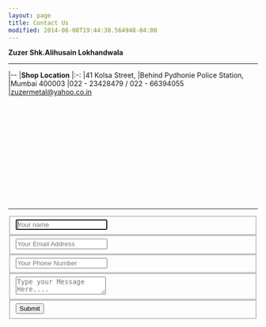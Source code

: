 ```yaml
---
layout: page
title: Contact Us
modified: 2014-08-08T19:44:38.564948-04:00
---
```


**Zuzer Shk.Alihusain Lokhandwala**
***

|--
|**Shop Location**
|:-:
|41 Kolsa Street,
|Behind Pydhonie Police Station,
|Mumbai 400003
|022 - 23428479 / 022 - 66394055
|<zuzermetal@yahoo.co.in>


<div align="center">
<script src='https://maps.googleapis.com/maps/api/js?v=3.exp&key=AIzaSyCa7aFMb2N9PaWakCeH0e-evohejEIt4YA'></script><div style='overflow:hidden;height:200px;width:400px;'><div id='gmap_canvas' style='height:200px;width:400px;'></div><div><small><a href="http://www.embedgooglemaps.com/en/">Generate your map here, quick and easy!									Give your customers directions									Get found</a></small></div><div><small><a href="https://www.amazon.com/Extra-Large-Folding-Kennel-Plastic/dp/B00M3NBJ8E/ref=sr_1_5?s=pet-supplies&ie=UTF8&qid=1470313482&sr=1-5keywords=pet+cage">Pet Wire Cage</a></small></div><style>#gmap_canvas img{max-width:none!important;background:none!important}</style></div><script type='text/javascript'>function init_map(){var myOptions = {zoom:17,center:new google.maps.LatLng(18.95416672489634,72.839259440506),mapTypeId: google.maps.MapTypeId.ROADMAP};map = new google.maps.Map(document.getElementById('gmap_canvas'), myOptions);marker = new google.maps.Marker({map: map,position: new google.maps.LatLng(18.95416672489634,72.839259440506)});infowindow = new google.maps.InfoWindow({content:'<strong>Maimoon Aluminium Mart</strong><br>41 Kolsa Street, Behind Pydhonie Police Station, Mumbai 400003<br>'});google.maps.event.addListener(marker, 'click', function(){infowindow.open(map,marker);});infowindow.open(map,marker);}google.maps.event.addDomListener(window, 'load', init_map);</script>
</div>

***

<div class="container">  
  <form id="contact" action="" method="">
    <fieldset>
      <input placeholder="Your name" type="text" tabindex="1" required autofocus>
    </fieldset>
    <fieldset>
      <input placeholder="Your Email Address" type="email" tabindex="2" required>
    </fieldset>
    <fieldset>
      <input placeholder="Your Phone Number" type="tel" tabindex="3" required>
    </fieldset>
    <fieldset>
      <textarea placeholder="Type your Message Here...." tabindex="5" required></textarea>
    </fieldset>
    <fieldset>
      <button name="submit" type="submit" id="contact-submit" data-submit="...Sending">Submit</button>
    </fieldset>
  </form>


</div>
